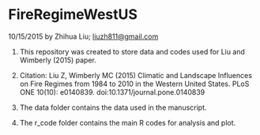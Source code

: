 # FireRegimeWestUS
10/15/2015 by Zhihua Liu; liuzh811@gmail.com

1. This repository was created to store data and codes used for Liu and Wimberly (2015) paper.

2. Citation: Liu Z, Wimberly MC (2015) Climatic and Landscape Influences on Fire Regimes from 1984 to 2010 in the Western United States. PLoS ONE 10(10): e0140839. doi:10.1371/journal.pone.0140839

3. The data folder contains the data used in the manuscript. 

4. The r_code folder contains the main R codes for analysis and plot.

